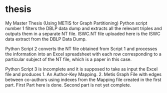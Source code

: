 # thesis
My Master Thesis (Using METIS for Graph Partitioning)
Python script number 1 filters the DBLP data dump and extracts all the relevant triples and outputs them in a separate NT file. ISWC.NT file uploaded here is the ISWC data extract from the DBLP Data Dump. 

Python Script 2 converts the NT file obtained from Script 1 and processes the information into an Excel spreadsheet with each row corresponding to a particular subject of the NT file, which is a paper in this case.

Python Script 3 is incomplete and it is supposed to take as input the Excel file and produces 1. An Author-Key Mapping. 2. Metis Graph File with edges between co-authors using indexes from the Mapping file created in the first part. 
First Part here is done. Second part is not yet complete. 
